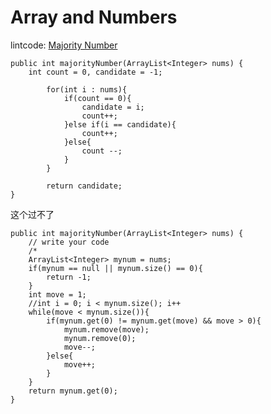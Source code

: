 # Array and Numbers
lintcode: [Majority Number](http://www.lintcode.com/en/problem/majority-number/)

    public int majorityNumber(ArrayList<Integer> nums) {
        int count = 0, candidate = -1;
            
            for(int i : nums){
                if(count == 0){
                    candidate = i;
                    count++;
                }else if(i == candidate){
                    count++;
                }else{
                    count --;
                }
            }
            
            return candidate;
    }    
    
    
这个过不了

    public int majorityNumber(ArrayList<Integer> nums) {
        // write your code
        /*
        ArrayList<Integer> mynum = nums;
        if(mynum == null || mynum.size() == 0){
            return -1;
        }
        int move = 1;
        //int i = 0; i < mynum.size(); i++
        while(move < mynum.size()){
            if(mynum.get(0) != mynum.get(move) && move > 0){
                mynum.remove(move);
                mynum.remove(0);
                move--;
            }else{
                move++;
            }
        }
        return mynum.get(0);
    }


